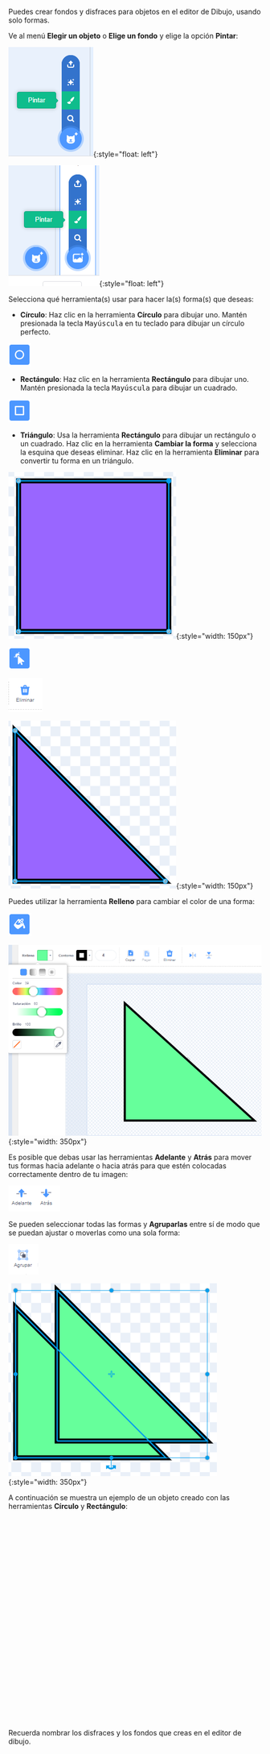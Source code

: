 Puedes crear fondos y disfraces para objetos en el editor de Dibujo, usando solo formas.

Ve al menú **Elegir un objeto** o **Elige un fondo** y elige la opción **Pintar**:

![La opción 'Pintar' en el menú 'Elegir un objeto'.](images/choose-a-sprite.png){:style="float: left"}

![La opción 'Pintar' en el menú 'Elige un fondo'.](images/choose-a-backdrop.png){:style="float: left"}

Selecciona qué herramienta(s) usar para hacer la(s) forma(s) que deseas:

+ **Círculo**: Haz clic en la herramienta **Círculo** para dibujar uno. Mantén presionada la tecla <kbd>Mayúscula</kbd> en tu teclado para dibujar un círculo perfecto.

![La herramienta Círculo.](images/circle-tool.png)

+ **Rectángulo**: Haz clic en la herramienta **Rectángulo** para dibujar uno. Mantén presionada la tecla <kbd>Mayúscula</kbd> para dibujar un cuadrado.

![La herramienta Rectángulo.](images/rectangle-tool.png)

+ **Triángulo**: Usa la herramienta **Rectángulo** para dibujar un rectángulo o un cuadrado. Haz clic en la herramienta **Cambiar la forma** y selecciona la esquina que deseas eliminar. Haz clic en la herramienta **Eliminar** para convertir tu forma en un triángulo.

![Una forma cuadrada con una esquina seleccionada.](images/square.png){:style="width: 150px"}

![La herramienta Cambiar forma.](images/reshape.png)

![La herramienta Eliminar.](images/delete.png)

![Forma triangular.](images/corner.png){:style="width: 150px"}

Puedes utilizar la herramienta **Relleno** para cambiar el color de una forma:

![La herramienta Relleno.](images/fill-tool.png)

![El selector de color de relleno y el nuevo color de la forma.](images/changed-colour.png){:style="width: 350px"}

Es posible que debas usar las herramientas **Adelante** y **Atrás** para mover tus formas hacia adelante o hacia atrás para que estén colocadas correctamente dentro de tu imagen:

![Las herramientas Adelante y atrás.](images/front-back-tools.png)

Se pueden seleccionar todas las formas y **Agruparlas** entre sí de modo que se puedan ajustar o moverlas como una sola forma:

![La herramienta Agrupar.](images/group.png)

![Varias formas seleccionadas.](images/selected-shapes.png){:style="width: 350px"}

A continuación se muestra un ejemplo de un objeto creado con las herramientas **Círculo** y **Rectángulo**:
<div class="scratch-preview" style="margin-left: 15px;">
  <iframe allowtransparency="true" width="485" height="402" src="" frameborder="0"></iframe>
</div>

Recuerda nombrar los disfraces y los fondos que creas en el editor de dibujo.
